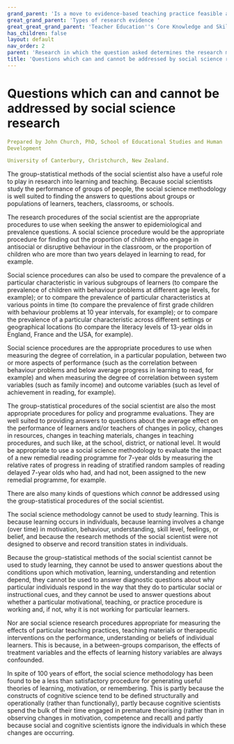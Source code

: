 ```yaml
---
grand_parent: 'Is a move to evidence-based teaching practice feasible at this time? '
great_grand_parent: 'Types of research evidence '
great_great_grand_parent: 'Teacher Education''s Core Knowledge and Skills.'
has_children: false
layout: default
nav_order: 2
parent: 'Research in which the question asked determines the research method? '
title: 'Questions which can and cannot be addressed by social science research '
---
```

# Questions which can and cannot be addressed by social science research


```yaml
Prepared by John Church, PhD, School of Educational Studies and Human
Development

University of Canterbury, Christchurch, New Zealand.
```


The group-statistical methods of the social scientist also have a useful
role to play in research into learning and teaching. Because social
scientists study the performance of groups of people, the social science
methodology is well suited to finding the answers to questions about
groups or populations of learners, teachers, classrooms, or schools.

The research procedures of the social scientist are the appropriate
procedures to use when seeking the answer to epidemiological and
prevalence questions. A social science procedure would be the
appropriate procedure for finding out the proportion of children who
engage in antisocial or disruptive behaviour in the classroom, or the
proportion of children who are more than two years delayed in learning
to read, for example.

Social science procedures can also be used to compare the prevalence of
a particular characteristic in various subgroups of learners (to compare
the prevalence of children with behaviour problems at different age
levels, for example); or to compare the prevalence of particular
characteristics at various points in time (to compare the prevalence of
first grade children with behaviour problems at 10 year intervals, for
example); or to compare the prevalence of a particular characteristic
across different settings or geographical locations (to compare the
literacy levels of 13-year olds in England, France and the USA, for
example).

Social science procedures are the appropriate procedures to use when
measuring the degree of correlation, in a particular population, between
two or more aspects of performance (such as the correlation between
behaviour problems and below average progress in learning to read, for
example) and when measuring the degree of correlation between system
variables (such as family income) and outcome variables (such as level
of achievement in reading, for example).

The group-statistical procedures of the social scientist are also the
most appropriate procedures for policy and programme evaluations. They
are well suited to providing answers to questions about the average
effect on the performance of learners and/or teachers of changes in
policy, changes in resources, changes in teaching materials, changes in
teaching procedures, and such like, at the school, district, or national
level. It would be appropriate to use a social science methodology to
evaluate the impact of a new remedial reading programme for 7-year olds
by measuring the relative rates of progress in reading of stratified
random samples of reading delayed 7-year olds who had, and had not, been
assigned to the new remedial programme, for example.

There are also many kinds of questions which *cannot* be addressed using
the group-statistical procedures of the social scientist.

The social science methodology cannot be used to study learning. This is
because learning occurs in individuals, because learning involves a
change (over time) in motivation, behaviour, understanding, skill level,
feelings, or belief, and because the research methods of the social
scientist were not designed to observe and record transition states in
individuals.

Because the group-statistical methods of the social scientist cannot be
used to study learning, they cannot be used to answer questions about
the conditions upon which motivation, learning, understanding and
retention depend, they cannot be used to answer diagnostic questions
about why particular individuals respond in the way that they do to
particular social or instructional cues, and they cannot be used to
answer questions about whether a particular motivational, teaching, or
practice procedure is working and, if not, why it is not working for
particular learners.

Nor are social science research procedures appropriate for measuring the
effects of particular teaching practices, teaching materials or
therapeutic interventions on the performance, understanding or beliefs
of individual learners. This is because, in a between-groups comparison,
the effects of treatment variables and the effects of learning history
variables are always confounded.

In spite of 100 years of effort, the social science methodology has been
found to be a less than satisfactory procedure for generating useful
theories of learning, motivation, or remembering. This is partly because
the constructs of cognitive science tend to be defined structurally and
operationally (rather than functionally), partly because cognitive
scientists spend the bulk of their time engaged in premature theorising
(rather than in observing changes in motivation, competence and recall)
and partly because social and cognitive scientists ignore the
individuals in which these changes are occurring.
